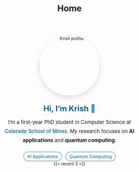 ﻿---
title: "Home"
---

<style>
  .home-wrap {
    max-width: 760px;
    margin: 72px auto;
    padding: 0 20px;
    text-align: center;
    color: var(--text-color, inherit); /* fall back to theme text */
  }

  .home-img  {
    width: 200px;
    max-width: 55%;
    display: block;
    margin: 0 auto 28px auto;
    border-radius: 50%;
    box-shadow: 0 8px 20px rgba(0,0,0,.12);
  }

  .home-title{
    font-size: 1.6rem;
    line-height: 1.2;
    margin: 0;
    color: var(--primary, #006699); /* theme primary color */
  }

  .home-sub  {
    font-size: 1.05rem;
    line-height: 1.8;
    margin: 14px 0 0 0;
  }

  .pillbar   {
    margin: 22px auto 0;
    display: flex;
    gap: 12px;
    justify-content: center;
    flex-wrap: wrap;
  }

  .pill      {
    font-size: .9rem;
    padding: 6px 12px;
    border-radius: 999px;
    border: 1px solid var(--primary, #006699);
    color: var(--primary, #006699);
    background: transparent;
  }

  .link      {
    color: var(--primary, #006699);
    text-decoration: none;
    font-weight: 500;
  }

  .link:hover{
    text-decoration: underline;
  }

  .home-recent {
  max-width: 760px;       /* match hero width */
  margin: 48px auto 0;    /* center the block itself */
  padding: 0 20px;
  text-align: left;       /* left-align content inside */
}

.home-recent h2 {
  margin: 0 0 12px 0;
  font-size: 1.4rem;
  color: var(--primary, #006699);
}

</style>

<div class="home-wrap">
  <img src="/images/prof/dp.png" alt="Krish profile" class="home-img">

  <h1 class="home-title">Hi, I’m Krish 👋</h1>
  <p class="home-sub">
    I’m a first-year PhD student in Computer Science at
    <a href="https://www.mines.edu/" target="_blank" class="link">Colorado School of Mines</a>.
    My research focuses on <strong>AI applications</strong> and <strong>quantum computing</strong>.
  </p>

  <div class="pillbar">
    <span class="pill">AI Applications</span>
    <span class="pill">Quantum Computing</span>
  </div>
  {{< recent 3 >}}
</div>
